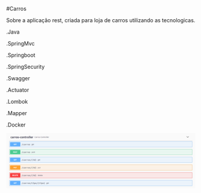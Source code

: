 #Carros

Sobre a aplicação rest, criada para loja de carros utilizando as tecnologicas.<p>

.Java<p>
.SpringMvc<p>
.Springboot<p>
.SpringSecurity<p>
.Swagger<p>
.Actuator<p>
.Lombok<p>
.Mapper<p>
.Docker<p>

![Carros](https://github.com/jacksuh/carros/blob/master/Swagger2.PNG)<p>